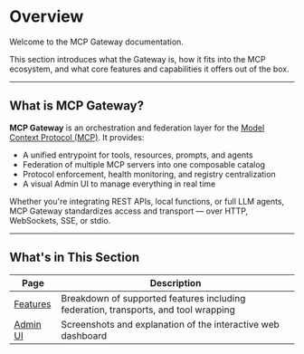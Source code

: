 # Overview

Welcome to the MCP Gateway documentation.

This section introduces what the Gateway is, how it fits into the MCP ecosystem, and what core features and capabilities it offers out of the box.

---

## What is MCP Gateway?

**MCP Gateway** is an orchestration and federation layer for the [Model Context Protocol (MCP)](https://github.com/modelcontext/protocol). It provides:

- A unified entrypoint for tools, resources, prompts, and agents
- Federation of multiple MCP servers into one composable catalog
- Protocol enforcement, health monitoring, and registry centralization
- A visual Admin UI to manage everything in real time

Whether you're integrating REST APIs, local functions, or full LLM agents, MCP Gateway standardizes access and transport — over HTTP, WebSockets, SSE, or stdio.

---

## What's in This Section

| Page | Description |
|------|-------------|
| [Features](features.md) | Breakdown of supported features including federation, transports, and tool wrapping |
| [Admin UI](ui.md) | Screenshots and explanation of the interactive web dashboard |
